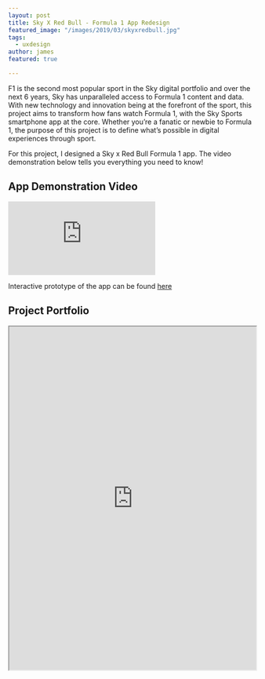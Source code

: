 ```yaml
---
layout: post
title: Sky X Red Bull - Formula 1 App Redesign
featured_image: "/images/2019/03/skyxredbull.jpg"
tags:
  - uxdesign
author: james
featured: true

---
```


F1 is the second most popular sport in the Sky digital portfolio and over the next 6 years, Sky has unparalleled access to Formula 1 content and data. With new technology and innovation being at the forefront of the sport, this project aims to transform how fans watch Formula 1, with the Sky Sports smartphone app at the core. Whether you’re a fanatic or newbie to Formula 1, the purpose of this project is to define what’s possible in digital experiences through sport.

For this project, I designed a Sky x Red Bull Formula 1 app. The video demonstration below tells you everything you need to know!

## App Demonstration Video

<iframe src='https://www.youtube.com/embed/ZqGcec5GurU?autoplay=0&loop=1' frameborder='0' allowfullscreen></iframe>

Interactive prototype of the app can be found [here](https://xd.adobe.com/embed/26904f2a-a592-4b2c-7f83-cb2a02e2e0f1-50a1/)

## Project Portfolio

<iframe src="https://drive.google.com/file/d/1GZTsJw1MUqv8Te5l1KJaGMuMO9oe_WB4/preview" width="100%" height="700"></iframe>
